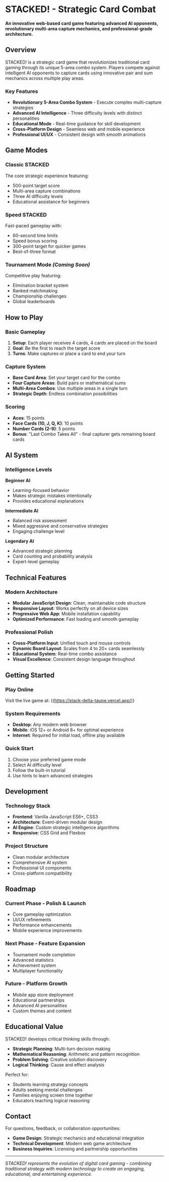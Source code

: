 # STACKED! - Strategic Card Combat

**An innovative web-based card game featuring advanced AI opponents, revolutionary multi-area capture mechanics, and professional-grade architecture.**

## Overview

STACKED! is a strategic card game that revolutionizes traditional card gaming through its unique 5-area combo system. Players compete against intelligent AI opponents to capture cards using innovative pair and sum mechanics across multiple play areas.

### Key Features

- **Revolutionary 5-Area Combo System** - Execute complex multi-capture strategies
- **Advanced AI Intelligence** - Three difficulty levels with distinct personalities
- **Educational Mode** - Real-time guidance for skill development
- **Cross-Platform Design** - Seamless web and mobile experience
- **Professional UI/UX** - Consistent design with smooth animations

## Game Modes

### Classic STACKED
The core strategic experience featuring:
- 500-point target score
- Multi-area capture combinations
- Three AI difficulty levels
- Educational assistance for beginners

### Speed STACKED
Fast-paced gameplay with:
- 60-second time limits
- Speed bonus scoring
- 300-point target for quicker games
- Best-of-three format

### Tournament Mode *(Coming Soon)*
Competitive play featuring:
- Elimination bracket system
- Ranked matchmaking
- Championship challenges
- Global leaderboards

## How to Play

### Basic Gameplay
1. **Setup**: Each player receives 4 cards, 4 cards are placed on the board
2. **Goal**: Be the first to reach the target score
3. **Turns**: Make captures or place a card to end your turn

### Capture System
- **Base Card Area**: Set your target card for the combo
- **Four Capture Areas**: Build pairs or mathematical sums
- **Multi-Area Combos**: Use multiple areas in a single turn
- **Strategic Depth**: Endless combination possibilities

### Scoring
- **Aces**: 15 points
- **Face Cards (10, J, Q, K)**: 10 points  
- **Number Cards (2-9)**: 5 points
- **Bonus**: "Last Combo Takes All" - final capturer gets remaining board cards

## AI System

### Intelligence Levels

**Beginner AI**
- Learning-focused behavior
- Makes strategic mistakes intentionally
- Provides educational explanations

**Intermediate AI**
- Balanced risk assessment
- Mixed aggressive and conservative strategies
- Engaging challenge level

**Legendary AI**
- Advanced strategic planning
- Card counting and probability analysis
- Expert-level gameplay

## Technical Features

### Modern Architecture
- **Modular JavaScript Design**: Clean, maintainable code structure
- **Responsive Layout**: Works perfectly on all device sizes
- **Progressive Web App**: Mobile installation capability
- **Optimized Performance**: Fast loading and smooth gameplay

### Professional Polish
- **Cross-Platform Input**: Unified touch and mouse controls
- **Dynamic Board Layout**: Scales from 4 to 20+ cards seamlessly
- **Educational System**: Real-time combo assistance
- **Visual Excellence**: Consistent design language throughout

## Getting Started

### Play Online
Visit the live game at: {(https://stack-delta-taupe.vercel.app/)}

### System Requirements
- **Desktop**: Any modern web browser
- **Mobile**: iOS 12+ or Android 8+ for optimal experience
- **Internet**: Required for initial load, offline play available

### Quick Start
1. Choose your preferred game mode
2. Select AI difficulty level
3. Follow the built-in tutorial
4. Use hints to learn advanced strategies

## Development

### Technology Stack
- **Frontend**: Vanilla JavaScript ES6+, CSS3
- **Architecture**: Event-driven modular design
- **AI Engine**: Custom strategic intelligence algorithms
- **Responsive**: CSS Grid and Flexbox

### Project Structure
- Clean modular architecture
- Comprehensive AI system
- Professional UI components
- Cross-platform compatibility

## Roadmap

### Current Phase - Polish & Launch
- Core gameplay optimization
- UI/UX refinements
- Performance enhancements
- Mobile experience improvements

### Next Phase - Feature Expansion
- Tournament mode completion
- Advanced statistics
- Achievement system
- Multiplayer functionality

### Future - Platform Growth
- Mobile app store deployment
- Educational partnerships
- Advanced AI personalities
- Custom themes and content

## Educational Value

STACKED! develops critical thinking skills through:
- **Strategic Planning**: Multi-turn decision making
- **Mathematical Reasoning**: Arithmetic and pattern recognition
- **Problem Solving**: Creative solution discovery
- **Logical Thinking**: Cause and effect analysis

Perfect for:
- Students learning strategy concepts
- Adults seeking mental challenges
- Families enjoying screen time together
- Educators teaching logical reasoning

## Contact

For questions, feedback, or collaboration opportunities:
- **Game Design**: Strategic mechanics and educational integration
- **Technical Development**: Modern web game architecture
- **Business Inquiries**: Licensing and partnership opportunities

---

*STACKED! represents the evolution of digital card gaming - combining traditional strategy with modern technology to create an engaging, educational, and entertaining experience.*